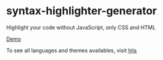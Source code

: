 # syntax-highlighter-generator
Highlight your code without JavaScript, only CSS and HTML

[Demo](https://arcandres.github.io/syntax-highlighter-generator/)

To see all languages and themes availables, visit [hljs](https://highlightjs.org/)
